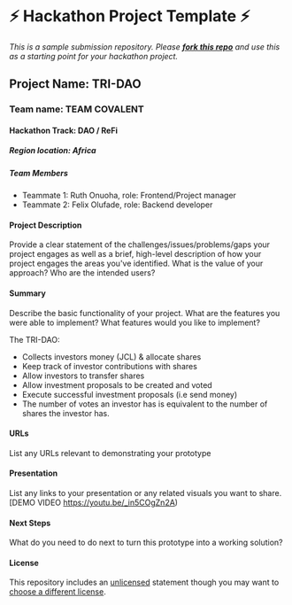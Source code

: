 
# ⚡ Hackathon Project Template ⚡
_This is a sample submission repository.
Please [__fork this repo__](https://help.github.com/articles/fork-a-repo/) and use this as a starting point for your hackathon project._

## Project Name: TRI-DAO

### Team name: TEAM COVALENT 

#### Hackathon Track: DAO / ReFi

##### Region location: Africa

##### Team Members
- Teammate 1: Ruth Onuoha, role: Frontend/Project manager
- Teammate 2: Felix Olufade, role: Backend developer

#### Project Description
Provide a clear statement of the challenges/issues/problems/gaps your project engages as well as a brief, high-level description of how your project engages the areas you've identified. What is the value of your approach? Who are the intended users?

#### Summary
Describe the basic functionality of your project. What are the features you were able to implement? What features would you like to implement? 

The TRI-DAO:

- Collects investors money (JCL) & allocate shares
- Keep track of investor contributions with shares
- Allow investors to transfer shares
- Allow investment proposals to be created and voted
- Execute successful investment proposals (i.e send money)
- The number of votes an investor has is equivalent to the number of shares the investor has.

#### URLs
List any URLs relevant to demonstrating your prototype

#### Presentation
List any links to your presentation or any related visuals you want to share. 
[DEMO VIDEO https://youtu.be/_in5COgZn2A)

#### Next Steps
What do you need to do next to turn this prototype into a working solution?

#### License
This repository includes an [unlicensed](http://unlicense.org/) statement though you may want to [choose a different license](https://choosealicense.com/).
